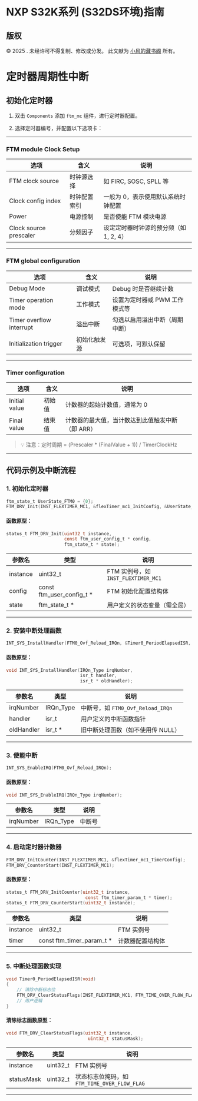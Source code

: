 # NXP S32K系列 (S32DS环境)指南

## 版权

© 2025 . 未经许可不得复制、修改或分发。 此文献为 [小风的藏书阁](https://t.me/xfp2333) 所有。

# 定时器周期性中断

## 初始化定时器

1. 双击 `Components` 添加 `ftm_mc` 组件，进行定时器配置。

2. 选择定时器编号，并配置以下选项卡：

---

### **FTM module Clock Setup**

| 选项                     | 含义     | 说明                      |
| ---------------------- | ------ | ----------------------- |
| FTM clock source       | 时钟源选择  | 如 FIRC, SOSC, SPLL 等    |
| Clock config index     | 时钟配置索引 | 一般为 0，表示使用默认系统时钟配置      |
| Power                  | 电源控制   | 是否使能 FTM 模块电源           |
| Clock source prescaler | 分频因子   | 设定定时器时钟源的预分频（如 1, 2, 4） |

---

### **FTM global configuration**

| 选项                       | 含义     | 说明                |
| ------------------------ | ------ | ----------------- |
| Debug Mode               | 调试模式   | Debug 时是否继续计数     |
| Timer operation mode     | 工作模式   | 设置为定时器或 PWM 工作模式等 |
| Timer overflow interrupt | 溢出中断   | 勾选以启用溢出中断（周期中断）   |
| Initialization trigger   | 初始化触发源 | 可选项，可默认保留         |

---

### **Timer configuration**

| 选项            | 含义  | 说明                         |
| ------------- | --- | -------------------------- |
| Initial value | 初始值 | 计数器的起始计数值，通常为 0            |
| Final value   | 结束值 | 计数器的最大值，当计数达到此值触发中断（即 ARR） |

> 💡 注意：定时周期 = (Prescaler \* (FinalValue + 1)) / TimerClockHz

---

## 代码示例及中断流程

### 1. 初始化定时器

```c
ftm_state_t UserState_FTM0 = {0};
FTM_DRV_Init(INST_FLEXTIMER_MC1, &flexTimer_mc1_InitConfig, &UserState_FTM0);
```

#### 函数原型：

```c
status_t FTM_DRV_Init(uint32_t instance,
                      const ftm_user_config_t * config,
                      ftm_state_t * state);
```

| 参数名      | 类型                            | 说明                             |
| -------- | ----------------------------- | ------------------------------ |
| instance | uint32\_t                     | FTM 实例号，如 `INST_FLEXTIMER_MC1` |
| config   | const ftm\_user\_config\_t \* | FTM 初始化配置结构体                   |
| state    | ftm\_state\_t \*              | 用户定义的状态变量（需全局）                 |

---

### 2. 安装中断处理函数

```c
INT_SYS_InstallHandler(FTM0_Ovf_Reload_IRQn, &Timer0_PeriodElapsedISR, (isr_t*)0u);
```

#### 函数原型：

```c
void INT_SYS_InstallHandler(IRQn_Type irqNumber,
                            isr_t handler,
                            isr_t * oldHandler);
```

| 参数名        | 类型         | 说明                           |
| ---------- | ---------- | ---------------------------- |
| irqNumber  | IRQn\_Type | 中断号，如 `FTM0_Ovf_Reload_IRQn` |
| handler    | isr\_t     | 用户定义的中断函数指针                  |
| oldHandler | isr\_t \*  | 旧中断处理函数（如不使用传 NULL）          |

---

### 3. 使能中断

```c
INT_SYS_EnableIRQ(FTM0_Ovf_Reload_IRQn);
```

#### 函数原型：

```c
void INT_SYS_EnableIRQ(IRQn_Type irqNumber);
```

| 参数名       | 类型         | 说明  |
| --------- | ---------- | --- |
| irqNumber | IRQn\_Type | 中断号 |

---

### 4. 启动定时器计数器

```c
FTM_DRV_InitCounter(INST_FLEXTIMER_MC1, &flexTimer_mc1_TimerConfig);
FTM_DRV_CounterStart(INST_FLEXTIMER_MC1);
```

#### 函数原型：

```c
status_t FTM_DRV_InitCounter(uint32_t instance,
                              const ftm_timer_param_t * timer);
status_t FTM_DRV_CounterStart(uint32_t instance);
```

| 参数名      | 类型                            | 说明       |
| -------- | ----------------------------- | -------- |
| instance | uint32\_t                     | FTM 实例号  |
| timer    | const ftm\_timer\_param\_t \* | 计数器配置结构体 |

---

### 5. 中断处理函数实现

```c
void Timer0_PeriodElapsedISR(void)
{
    // 清除中断标志位
    FTM_DRV_ClearStatusFlags(INST_FLEXTIMER_MC1, FTM_TIME_OVER_FLOW_FLAG);
    // 用户逻辑
}
```

#### 清除标志函数原型：

```c
void FTM_DRV_ClearStatusFlags(uint32_t instance,
                               uint32_t statusMask);
```

| 参数名        | 类型        | 说明                                  |
| ---------- | --------- | ----------------------------------- |
| instance   | uint32\_t | FTM 实例号                             |
| statusMask | uint32\_t | 状态标志位掩码，如 `FTM_TIME_OVER_FLOW_FLAG` |

---
